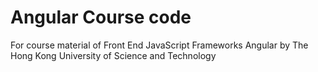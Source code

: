 # Angular Course code
For course material of Front End JavaScript Frameworks Angular by The Hong Kong University of Science and Technology
